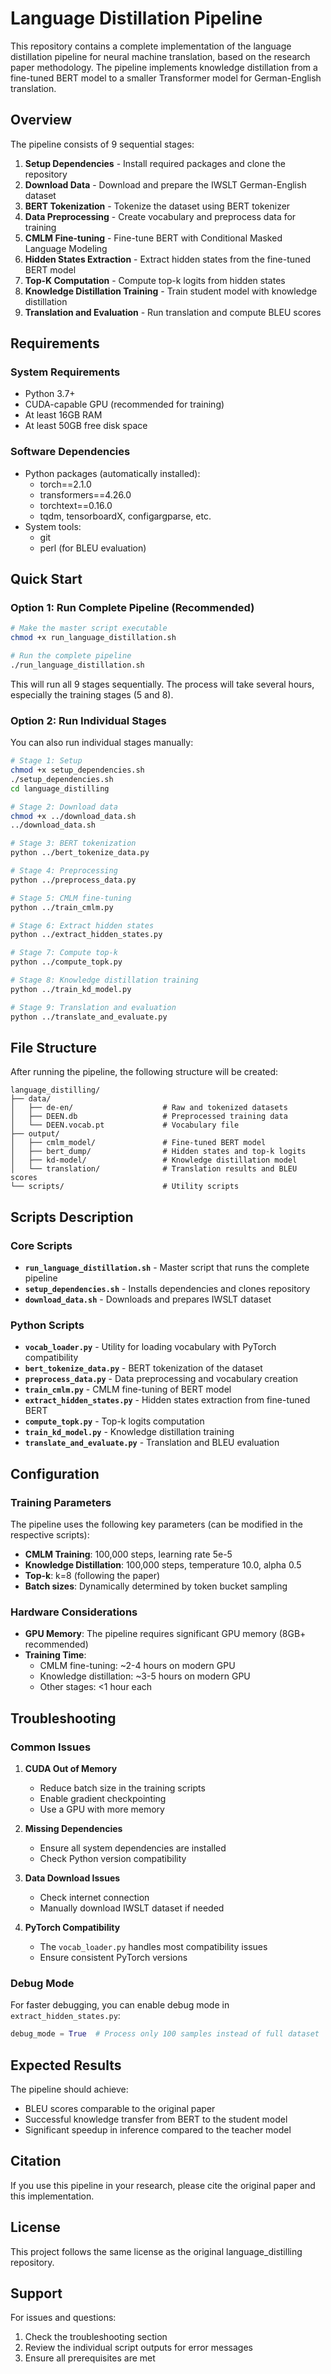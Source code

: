 # Language Distillation Pipeline

This repository contains a complete implementation of the language distillation pipeline for neural machine translation, based on the research paper methodology. The pipeline implements knowledge distillation from a fine-tuned BERT model to a smaller Transformer model for German-English translation.

## Overview

The pipeline consists of 9 sequential stages:

1. **Setup Dependencies** - Install required packages and clone the repository
2. **Download Data** - Download and prepare the IWSLT German-English dataset
3. **BERT Tokenization** - Tokenize the dataset using BERT tokenizer
4. **Data Preprocessing** - Create vocabulary and preprocess data for training
5. **CMLM Fine-tuning** - Fine-tune BERT with Conditional Masked Language Modeling
6. **Hidden States Extraction** - Extract hidden states from the fine-tuned BERT model
7. **Top-K Computation** - Compute top-k logits from hidden states
8. **Knowledge Distillation Training** - Train student model with knowledge distillation
9. **Translation and Evaluation** - Run translation and compute BLEU scores

## Requirements

### System Requirements
- Python 3.7+
- CUDA-capable GPU (recommended for training)
- At least 16GB RAM
- At least 50GB free disk space

### Software Dependencies
- Python packages (automatically installed):
  - torch==2.1.0
  - transformers==4.26.0
  - torchtext==0.16.0
  - tqdm, tensorboardX, configargparse, etc.
- System tools:
  - git
  - perl (for BLEU evaluation)

## Quick Start

### Option 1: Run Complete Pipeline (Recommended)

```bash
# Make the master script executable
chmod +x run_language_distillation.sh

# Run the complete pipeline
./run_language_distillation.sh
```

This will run all 9 stages sequentially. The process will take several hours, especially the training stages (5 and 8).

### Option 2: Run Individual Stages

You can also run individual stages manually:

```bash
# Stage 1: Setup
chmod +x setup_dependencies.sh
./setup_dependencies.sh
cd language_distilling

# Stage 2: Download data
chmod +x ../download_data.sh
../download_data.sh

# Stage 3: BERT tokenization
python ../bert_tokenize_data.py

# Stage 4: Preprocessing
python ../preprocess_data.py

# Stage 5: CMLM fine-tuning
python ../train_cmlm.py

# Stage 6: Extract hidden states
python ../extract_hidden_states.py

# Stage 7: Compute top-k
python ../compute_topk.py

# Stage 8: Knowledge distillation training
python ../train_kd_model.py

# Stage 9: Translation and evaluation
python ../translate_and_evaluate.py
```

## File Structure

After running the pipeline, the following structure will be created:

```
language_distilling/
├── data/
│   ├── de-en/                    # Raw and tokenized datasets
│   ├── DEEN.db                   # Preprocessed training data
│   └── DEEN.vocab.pt             # Vocabulary file
├── output/
│   ├── cmlm_model/               # Fine-tuned BERT model
│   ├── bert_dump/                # Hidden states and top-k logits
│   ├── kd-model/                 # Knowledge distillation model
│   └── translation/              # Translation results and BLEU scores
└── scripts/                      # Utility scripts
```

## Scripts Description

### Core Scripts

- **`run_language_distillation.sh`** - Master script that runs the complete pipeline
- **`setup_dependencies.sh`** - Installs dependencies and clones repository
- **`download_data.sh`** - Downloads and prepares IWSLT dataset

### Python Scripts

- **`vocab_loader.py`** - Utility for loading vocabulary with PyTorch compatibility
- **`bert_tokenize_data.py`** - BERT tokenization of the dataset
- **`preprocess_data.py`** - Data preprocessing and vocabulary creation
- **`train_cmlm.py`** - CMLM fine-tuning of BERT model
- **`extract_hidden_states.py`** - Hidden states extraction from fine-tuned BERT
- **`compute_topk.py`** - Top-k logits computation
- **`train_kd_model.py`** - Knowledge distillation training
- **`translate_and_evaluate.py`** - Translation and BLEU evaluation

## Configuration

### Training Parameters

The pipeline uses the following key parameters (can be modified in the respective scripts):

- **CMLM Training**: 100,000 steps, learning rate 5e-5
- **Knowledge Distillation**: 100,000 steps, temperature 10.0, alpha 0.5
- **Top-k**: k=8 (following the paper)
- **Batch sizes**: Dynamically determined by token bucket sampling

### Hardware Considerations

- **GPU Memory**: The pipeline requires significant GPU memory (8GB+ recommended)
- **Training Time**: 
  - CMLM fine-tuning: ~2-4 hours on modern GPU
  - Knowledge distillation: ~3-5 hours on modern GPU
  - Other stages: <1 hour each

## Troubleshooting

### Common Issues

1. **CUDA Out of Memory**
   - Reduce batch size in the training scripts
   - Enable gradient checkpointing
   - Use a GPU with more memory

2. **Missing Dependencies**
   - Ensure all system dependencies are installed
   - Check Python version compatibility

3. **Data Download Issues**
   - Check internet connection
   - Manually download IWSLT dataset if needed

4. **PyTorch Compatibility**
   - The `vocab_loader.py` handles most compatibility issues
   - Ensure consistent PyTorch versions

### Debug Mode

For faster debugging, you can enable debug mode in `extract_hidden_states.py`:
```python
debug_mode = True  # Process only 100 samples instead of full dataset
```

## Expected Results

The pipeline should achieve:
- BLEU scores comparable to the original paper
- Successful knowledge transfer from BERT to the student model
- Significant speedup in inference compared to the teacher model

## Citation

If you use this pipeline in your research, please cite the original paper and this implementation.

## License

This project follows the same license as the original language_distilling repository.

## Support

For issues and questions:
1. Check the troubleshooting section
2. Review the individual script outputs for error messages
3. Ensure all prerequisites are met 